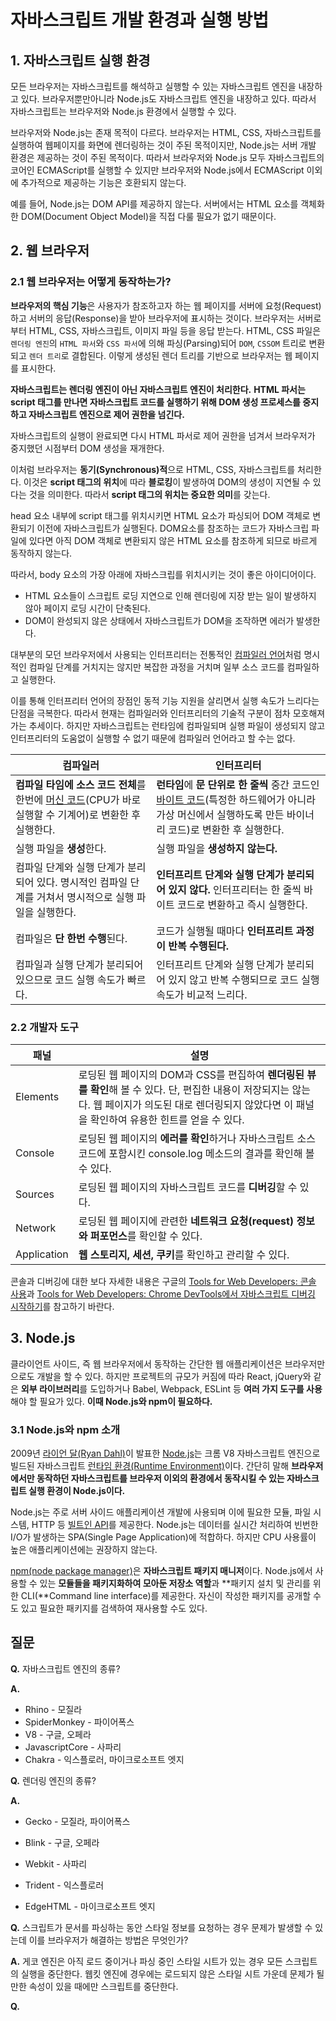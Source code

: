 # 자바스크립트 개발 환경과 실행 방법



## 1. 자바스크립트 실행 환경

모든 브라우저는 자바스크립트를 해석하고 실행할 수 있는 자바스크립트 엔진을 내장하고 있다. 브라우저뿐만아니라 Node.js도 자바스크립트 엔진을 내장하고 있다. 따라서 자바스크립트는 브라우저와 Node.js 환경에서 실행할 수 있다. 

브라우저와 Node.js는 존재 목적이 다르다. 브라우저는 HTML, CSS, 자바스크립트를 실행하여 웹페이지를 화면에 렌더링하는 것이 주된 목적이지만, Node.js는 서버 개발 환경은 제공하는 것이  주된 목적이다. 따라서 브라우저와 Node.js 모두 자바스크립트의 코어인 ECMAScript를 실행할 수 있지만 브라우저와 Node.js에서 ECMAScript 이외에 추가적으로 제공하는 기능은 호환되지 않는다.

예를 들어, Node.js는 DOM API를 제공하지 않는다. 서버에서는 HTML 요소를 객체화한 DOM(Document Object Model)을 직접 다룰 필요가 없기 때문이다.



## 2. 웹 브라우저

### 2.1 웹 브라우저는 어떻게 동작하는가?

**브라우저의 핵심 기능**은 사용자가 참조하고자 하는 웹 페이지를 서버에 요청(Request)하고 서버의 응답(Response)을 받아 브라우저에 표시하는 것이다. 브라우저는 서버로부터 HTML, CSS, 자바스크립트, 이미지 파일 등을 응답 받는다. HTML, CSS 파일은 `렌더링 엔진`의 `HTML 파서`와 `CSS 파서`에 의해 파싱(Parsing)되어 `DOM`, `CSSOM` 트리로 변환되고 `렌더 트리`로 결합된다. 이렇게 생성된 렌더 트리를 기반으로 브라우저는 웹 페이지를 표시한다.

**자바스크립트는 렌더링 엔진이 아닌 자바스크립트 엔진이 처리한다.** **HTML 파서는 script 태그를 만나면 자바스크립트 코드를 실행하기 위해 DOM 생성 프로세스를 중지하고 자바스크립트 엔진으로 제어 권한을 넘긴다.**

자바스크립트의 실행이 완료되면 다시 HTML 파서로 제어 권한을 넘겨서 브라우저가 중지했던 시점부터 DOM 생성을 재개한다.

이처럼 브라우저는 **동기(Synchronous)적**으로 HTML, CSS, 자바스크립트를 처리한다. 이것은 **script 태그의 위치**에 따라 **블로킹**이 발생하여 DOM의 생성이 지연될 수 있다는 것을 의미한다. 따라서 **script 태그의 위치는 중요한 의미**를 갖는다. 

head 요소 내부에 script 태그를 위치시키면 HTML 요소가 파싱되어 DOM 객체로 변환되기 이전에 자바스크립트가 실행된다. DOM요소를 참조하는 코드가 자바스크립 파일에 있다면 아직 DOM 객체로 변환되지 않은  HTML 요소를 참조하게 되므로 바르게 동작하지 않는다.

따라서, body 요소의 가장 아래에 자바스크립를 위치시키는 것이 좋은 아이디어이다.

-  HTML 요소들이 스크립트 로딩 지연으로 인해 렌더링에 지장 받는 일이 발생하지 않아 페이지 로딩 시간이 단축된다.
- DOM이 완성되지 않은 상태에서 자바스크립트가 DOM을 조작하면 에러가 발생한다.



대부분의 모던 브라우저에서 사용되는 인터프리터는 전통적인 [컴파일러 언어](https://ko.wikipedia.org/wiki/%EC%BB%B4%ED%8C%8C%EC%9D%BC%EB%9F%AC)처럼 명시적인 컴파일 단계를 거치지는 않지만 복잡한 과정을 거치며 일부 소스 코드를 컴파일하고 실행한다.

이를 통해 인터프리터 언어의 장점인 동적 기능 지원을 살리면서 실행 속도가 느리다는 단점을 극복한다. 따라서 현재는 컴파일러와 인터프리터의 기술적 구분이 점차 모호해져 가는 추세이다. 하지만 자바스크립트는 런타임에 컴파일되며 실행 파일이 생성되지 않고 인터프리터의 도움없이 실행할 수 없기 때문에 컴파일러 언어라고 할 수는 없다.



| 컴파일러                                                     | 인터프리터                                                   |
| ------------------------------------------------------------ | ------------------------------------------------------------ |
| **컴파일 타임에 소스 코드 전체**를 한번에 [머신 코드](https://ko.wikipedia.org/wiki/%EA%B8%B0%EA%B3%84%EC%96%B4)(CPU가 바로 실행할 수 기계어)로 변환한 후 실행한다. | **런타임**에 **문 단위로 한 줄씩** 중간 코드인 [바이트 코드](https://ko.wikipedia.org/wiki/%EB%B0%94%EC%9D%B4%ED%8A%B8%EC%BD%94%EB%93%9C)(특정한 하드웨어가 아니라 가상 머신에서 실행하도록 만든 바이너리 코드)로 변환한 후 실행한다. |
| 실행 파일을 **생성**한다.                                    | 실행 파일을 **생성하지 않는다.**                             |
| 컴파일 단계와 실행 단계가 분리되어 있다. 명시적인 컴파일 단계를 거쳐서 명시적으로 실행 파일을 실행한다. | **인터프리트 단계와 실행 단계가 분리되어 있지 않다.** 인터프리터는 한 줄씩 바이트 코드로 변환하고 즉시 실행한다. |
| 컴파일은 **단 한번 수행**된다.                               | 코드가 실행될 때마다 **인터프리트 과정이 반복 수행된다.**    |
| 컴파일과 실행 단계가 분리되어 있으므로 코드 실행 속도가 빠르다. | 인터프리트 단계와 실행 단계가 분리되어 있지 않고 반복 수행되므로 코드 실행 속도가 비교적 느리다. |



### 2.2 개발자 도구

| 패널        | 설명                                                         |
| ----------- | ------------------------------------------------------------ |
| Elements    | 로딩된 웹 페이지의 DOM과 CSS를 편집하여 **렌더링된 뷰를 확인**해 볼 수 있다. 단, 편집한 내용이 저장되지는 않는다. 웹 페이지가 의도된 대로 렌더링되지 않았다면 이 패널을 확인하여 유용한 힌트를 얻을 수 있다. |
| Console     | 로딩된 웹 페이지의 **에러를 확인**하거나 자바스크립트 소스코드에 포함시킨 console.log 메소드의 결과를 확인해 볼 수 있다. |
| Sources     | 로딩된 웹 페이지의 자바스크립트 코드를 **디버깅**할 수 있다. |
| Network     | 로딩된 웹 페이지에 관련한 **네트워크 요청(request) 정보와 퍼포먼스**를 확인할 수 있다. |
| Application | **웹 스토리지, 세션, 쿠키**를 확인하고 관리할 수 있다.       |

콘솔과 디버깅에 대한 보다 자세한 내용은 구글의 [Tools for Web Developers: 콘솔 사용](https://developers.google.com/web/tools/chrome-devtools/console/?hl=ko)과 [Tools for Web Developers: Chrome DevTools에서 자바스크립트 디버깅 시작하기](https://developers.google.com/web/tools/chrome-devtools/javascript/?hl=ko)를 참고하기 바란다.



## 3. Node.js

클라이언트 사이드, 즉 웹 브라우저에서 동작하는 간단한 웹 애플리케이션은 브라우저만으로도 개발을 할 수 있다. 하지만 프로젝트의 규모가 커짐에 따라 React, jQuery와 같은 **외부 라이브러리**를 도입하거나 Babel, Webpack, ESLint 등 **여러 가지 도구를 사용**해야 할 필요가 있다. **이때 Node.js와 npm이 필요하다.**



### 3.1 Node.js와 npm 소개

2009년 [라이언 달(Ryan Dahl)](https://en.wikipedia.org/wiki/Ryan_Dahl)이 발표한 [Node.js](https://nodejs.org/)는 크롬 V8 자바스크립트 엔진으로 빌드된 자바스크립트 [런타임 환경(Runtime Environment)](https://ko.wikipedia.org/wiki/%EB%9F%B0%ED%83%80%EC%9E%84)이다. 간단히 말해 **브라우저에서만 동작하던 자바스크립트를 브라우저 이외의 환경에서 동작시킬 수 있는 자바스크립트 실행 환경이 Node.js이다.**

Node.js는 주로 서버 사이드 애플리케이션 개발에 사용되며 이에 필요한 모듈, 파일 시스템, HTTP 등 [빌트인 API](https://nodejs.org/dist/latest-v12.x/docs/api)를 제공한다. Node.js는 데이터를 실시간 처리하여 빈번한 I/O가 발생하는 SPA(Single Page Application)에 적합하다. 하지만 CPU 사용률이 높은 애플리케이션에는 권장하지 않는다.

[npm(node package manager)](https://www.npmjs.com/)은 **자바스크립트 패키지 매니저**이다. Node.js에서 사용할 수 있는 **모듈들을 패키지화하여 모아둔 저장소 역할**과 **패키지 설치 및 관리를 위한 CLI(**Command line interface)를 제공한다. 자신이 작성한 패키지를 공개할 수도 있고 필요한 패키지를 검색하여 재사용할 수도 있다.



## 질문

**Q.** 자바스크립트 엔진의 종류?

**A.**

- Rhino - 모질라
- SpiderMonkey - 파이어폭스
- V8 - 구글, 오페라
- JavascriptCore - 사파리
- Chakra - 익스플로러, 마이크로소프트 엣지



**Q.**  렌더링 엔진의 종류?

**A.**  

- Gecko - 모질라, 파이어폭스

- Blink - 구글, 오페라

- Webkit - 사파리

- Trident - 익스플로러

- EdgeHTML - 마이크로소프트 엣지



**Q.** 스크립트가 문서를 파싱하는 동안 스타일 정보를 요청하는 경우 문제가 발생할 수 있는데 이를 브라우저가 해결하는 방법은 무엇인가?

**A.** 게코 엔진은 아직 로드 중이거나 파싱 중인 스타일 시트가 있는 경우 모든 스크립트의 실행을 중단한다. 웹킷 엔진에 경우에는 로드되지 않은 스타일 시트 가운데 문제가 될만한 속성이 있을 때에만 스크립트를 중단한다.



**Q.** <script> 태그를 만나면 HTML 파서는 HTML 문서의 파싱을 일시 중지한 다음 JavaScript 코드를 로딩하고 파싱해 실행해야 한다. 왜 그럴까?

**A.** JavaScript는 DOM 구조 변경할 수 있기 때문.



**Q.**  JavaScript 코드를 비동기적으로 로딩하고 실행하면서 HTML 파싱을 막지 않는 방법은?

**A.**  <script> 태그에 async 속성이나 defer 속성을 추가





## 더나아가기

[브라우저는 어떻게 동작하는가? - NAVER D2](<https://d2.naver.com/helloworld/59361>)

[최신 브라우저의 내부 살펴보기1 - NAVER D2](<https://d2.naver.com/helloworld/2922312>)

[최신 브라우저의 내부 살펴보기3 - NAVER D2](<https://d2.naver.com/helloworld/5237120>)

[자바스크립트엔진](<https://mathiasbynens.be/notes/shapes-ics>)

[리소스 우선순위 지정](<https://developers.google.com/web/fundamentals/performance/resource-prioritization>)



> 이 글은 © 2019  Ung-mo Lee [poiemaweb](<https://poiemaweb.com/>)의 내용을 요약한 것입니다.